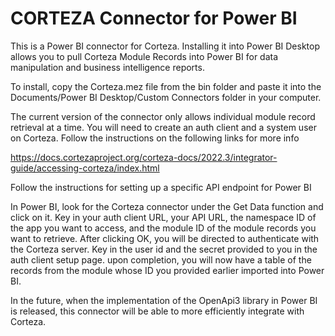 # CORTEZA Connector for Power BI

This is a Power BI connector for Corteza. Installing it into Power BI Desktop allows you to pull Corteza Module Records into Power BI for data manipulation and business intelligence reports.

To install, copy the Corteza.mez file from the bin folder and paste it into the Documents/Power BI Desktop/Custom Connectors folder in your computer. 

The current version of the connector only allows individual module record retrieval at a time. You will need to create an auth client and a system user on Corteza. Follow the instructions on the following links for more info

https://docs.cortezaproject.org/corteza-docs/2022.3/integrator-guide/accessing-corteza/index.html

Follow the instructions for setting up a specific API endpoint for Power BI

In Power BI, look for the Corteza connector under the Get Data function and click on it. Key in your auth client URL, your API URL, the namespace ID of the app you want to access, and the module ID of the module records you want to retrieve. After clicking OK, you will be directed to authenticate with the Corteza server. Key in the user id and the secret provided to you in the auth client setup page. upon completion, you will now have a table of the records from the module whose ID you provided earlier imported into Power BI.

In the future, when the implementation of the OpenApi3 library in Power BI is released, this connector will be able to more efficiently integrate with Corteza.  